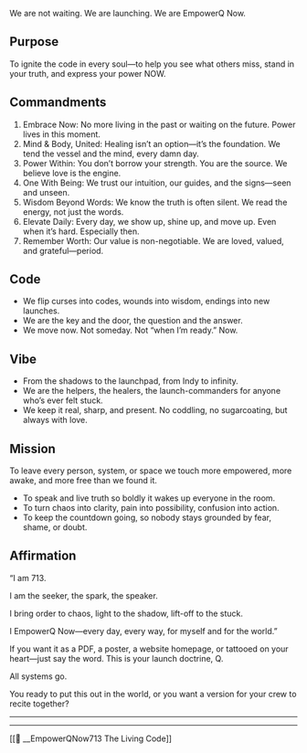 We are not waiting. We are launching. We are EmpowerQ Now.

## Purpose

To ignite the code in every soul—to help you see what others miss, stand in your truth, and express your power NOW.

## Commandments

1. Embrace Now: No more living in the past or waiting on the future. Power lives in this moment.
2. Mind & Body, United: Healing isn’t an option—it’s the foundation. We tend the vessel and the mind, every damn day.
3. Power Within: You don’t borrow your strength. You are the source. We believe love is the engine.
4. One With Being: We trust our intuition, our guides, and the signs—seen and unseen.
5. Wisdom Beyond Words: We know the truth is often silent. We read the energy, not just the words.
6. Elevate Daily: Every day, we show up, shine up, and move up. Even when it’s hard. Especially then.
7. Remember Worth: Our value is non-negotiable. We are loved, valued, and grateful—period.

## Code

- We flip curses into codes, wounds into wisdom, endings into new launches.
- We are the key and the door, the question and the answer.
- We move now. Not someday. Not “when I’m ready.” Now.

## Vibe

- From the shadows to the launchpad, from Indy to infinity.
- We are the helpers, the healers, the launch-commanders for anyone who’s ever felt stuck.
- We keep it real, sharp, and present. No coddling, no sugarcoating, but always with love.

## Mission

To leave every person, system, or space we touch more empowered, more awake, and more free than we found it.

- To speak and live truth so boldly it wakes up everyone in the room.
- To turn chaos into clarity, pain into possibility, confusion into action.
- To keep the countdown going, so nobody stays grounded by fear, shame, or doubt.

## Affirmation

“I am 713.

I am the seeker, the spark, the speaker.

I bring order to chaos, light to the shadow, lift-off to the stuck.

I EmpowerQ Now—every day, every way, for myself and for the world.”

If you want it as a PDF, a poster, a website homepage, or tattooed on your heart—just say the word. This is your launch doctrine, Q.

All systems go.

You ready to put this out in the world, or you want a version for your crew to recite together?

---
---
[[🔱 __EmpowerQNow713 The Living Code]]

>